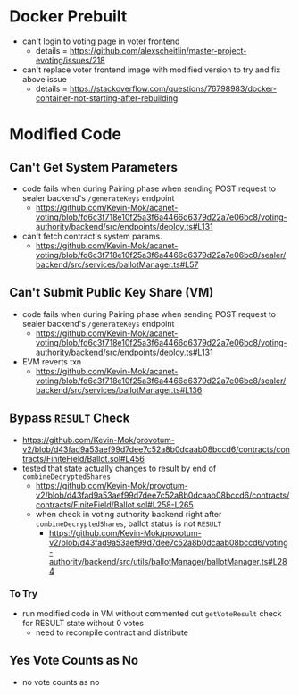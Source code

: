 # Docker Prebuilt
- can't login to voting page in voter frontend
  - details = https://github.com/alexscheitlin/master-project-evoting/issues/218
- can't replace voter frontend image with modified version 
  to try and fix above issue
  - details = https://stackoverflow.com/questions/76798983/docker-container-not-starting-after-rebuilding

# Modified Code
## Can't Get System Parameters
- code fails when during Pairing phase when sending POST 
  request to sealer backend's `/generateKeys` endpoint
  - https://github.com/Kevin-Mok/acanet-voting/blob/fd6c3f718e10f25a3f6a4466d6379d22a7e06bc8/voting-authority/backend/src/endpoints/deploy.ts#L131
- can't fetch contract's system params.
  - https://github.com/Kevin-Mok/acanet-voting/blob/fd6c3f718e10f25a3f6a4466d6379d22a7e06bc8/sealer/backend/src/services/ballotManager.ts#L57

## Can't Submit Public Key Share (VM)
- code fails when during Pairing phase when sending POST 
  request to sealer backend's `/generateKeys` endpoint
  - https://github.com/Kevin-Mok/acanet-voting/blob/fd6c3f718e10f25a3f6a4466d6379d22a7e06bc8/voting-authority/backend/src/endpoints/deploy.ts#L131
- EVM reverts txn
  - https://github.com/Kevin-Mok/acanet-voting/blob/fd6c3f718e10f25a3f6a4466d6379d22a7e06bc8/sealer/backend/src/services/ballotManager.ts#L136

## Bypass `RESULT` Check
- https://github.com/Kevin-Mok/provotum-v2/blob/d43fad9a53aef99d7dee7c52a8b0dcaab08bccd6/contracts/contracts/FiniteField/Ballot.sol#L456
- tested that state actually changes to result by end of `combineDecryptedShares`
  * https://github.com/Kevin-Mok/provotum-v2/blob/d43fad9a53aef99d7dee7c52a8b0dcaab08bccd6/contracts/contracts/FiniteField/Ballot.sol#L258-L265
  * when check in voting authority backend right after `combineDecryptedShares`, 
    ballot status is not `RESULT` 
    * https://github.com/Kevin-Mok/provotum-v2/blob/d43fad9a53aef99d7dee7c52a8b0dcaab08bccd6/voting-authority/backend/src/utils/ballotManager/ballotManager.ts#L284

### To Try
- run modified code in VM without commented out `getVoteResult` 
  check for RESULT state without 0 votes
  - need to recompile contract and distribute

## Yes Vote Counts as No 
- no vote counts as no
